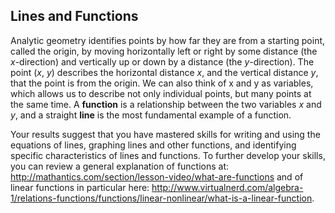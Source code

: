 ## Lines and Functions 

Analytic geometry identifies points by how far they are from a starting point, called the origin, by moving horizontally left or right by some distance (the *x*-direction) and vertically up or down by a distance (the *y*-direction). The point (*x*, *y*) describes the horizontal distance *x*, and the vertical distance *y*, that the point is from the origin. We can also think of x and y as variables, which allows us to describe not only individual points, but many points at the same time. A **function** is a relationship between the two variables *x* and *y*, and a straight **line** is the most fundamental example of a function. 

Your results suggest that you have mastered skills for writing and using the equations of lines, graphing lines and other functions, and identifying specific characteristics of lines and functions. To further develop your skills, you can review a general explanation of functions at: http://mathantics.com/section/lesson-video/what-are-functions and of linear functions in particular here: http://www.virtualnerd.com/algebra-1/relations-functions/functions/linear-nonlinear/what-is-a-linear-function.  
